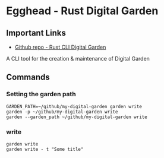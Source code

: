 # Egghead - Rust Digital Garden

## Important Links
- [Github repo - Rust CLI Digital Garden](https://github.com/rust-adventure/digital-garden/)


A CLI tool for the creation & maintenance of Digital Garden

## Commands

### Setting the garden path

```shell
GARDEN_PATH=~/github/my-digital-garden garden write
garden -p ~/github/my-digital-garden write
garden --garden_path ~/github/my-digital-garden write
```

### write

```shell
garden write
garden write - t "Some title"
```
